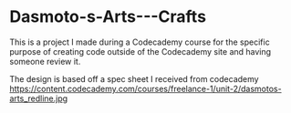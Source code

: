 # Dasmoto-s-Arts---Crafts

This is a project I made during a Codecademy course for the specific purpose of creating code outside of the Codecademy site and having someone review it. 

The design is based off a spec sheet I received from codecademy https://content.codecademy.com/courses/freelance-1/unit-2/dasmotos-arts_redline.jpg

